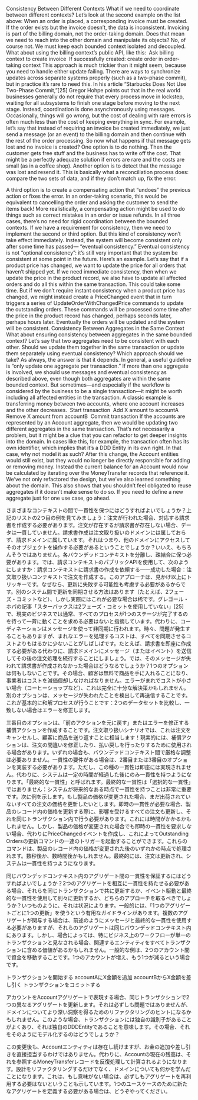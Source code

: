 Consistency Between Different Contexts What if we need to coordinate between different contexts? Let’s look at the second example on the list above: When an order is placed, a corresponding invoice must be created. If the order exists but the invoice doesn’t, the data is inconsistent. Invoicing is part of the billing domain, not the order-taking domain. Does that mean we need to reach into the other domain and manipulate its objects? No, of course not. We must keep each bounded context isolated and decoupled. What about using the billing context’s public API, like this: ​ Ask billing context to create invoice ​ If successfully created: ​ create order in order-taking context This approach is much trickier than it might seem, because you need to handle either update failing. There are ways to synchronize updates across separate systems properly (such as a two-phase commit), but in practice it’s rare to need this. In his article “Starbucks Does Not Use Two-Phase Commit,”[25] Gregor Hohpe points out that in the real world businesses generally do not require that every process move in lockstep, waiting for all subsystems to finish one stage before moving to the next stage. Instead, coordination is done asynchronously using messages. Occasionally, things will go wrong, but the cost of dealing with rare errors is often much less than the cost of keeping everything in sync. For example, let’s say that instead of requiring an invoice be created immediately, we just send a message (or an event) to the billing domain and then continue with the rest of the order processing. So now what happens if that message gets lost and no invoice is created? One option is to do nothing. Then the customer gets free stuff and the business has to write off the cost. That might be a perfectly adequate solution if errors are rare and the costs are small (as in a coffee shop). Another option is to detect that the message was lost and resend it. This is basically what a reconciliation process does: compare the two sets of data, and if they don’t match up, fix the error.

A third option is to create a compensating action that “undoes” the previous action or fixes the error. In an order-taking scenario, this would be equivalent to cancelling the order and asking the customer to send the items back! More realistically, a compensating action might be used to do things such as correct mistakes in an order or issue refunds. In all three cases, there’s no need for rigid coordination between the bounded contexts. If we have a requirement for consistency, then we need to implement the second or third option. But this kind of consistency won’t take effect immediately. Instead, the system will become consistent only after some time has passed— “eventual consistency.” Eventual consistency is not “optional consistency”: it’s still very important that the system be consistent at some point in the future. Here’s an example. Let’s say that if a product price has changed, we want to update the price for all orders that haven’t shipped yet. If we need immediate consistency, then when we update the price in the product record, we also have to update all affected orders and do all this within the same transaction. This could take some time. But if we don’t require instant consistency when a product price has changed, we might instead create a PriceChanged event that in turn triggers a series of UpdateOrderWithChangedPrice commands to update the outstanding orders. These commands will be processed some time after the price in the product record has changed, perhaps seconds later, perhaps hours later. Eventually the orders will be updated and the system will be consistent. Consistency Between Aggregates in the Same Context What about ensuring consistency between aggregates in the same bounded context? Let’s say that two aggregates need to be consistent with each other. Should we update them together in the same transaction or update them separately using eventual consistency? Which approach should we take? As always, the answer is that it depends. In general, a useful guideline is “only update one aggregate per transaction.” If more than one aggregate is involved, we should use messages and eventual consistency as described above, even though both aggregates are within the same bounded context. But sometimes—and especially if the workflow is considered by the business to be a single transaction—it might be worth including all affected entities in the transaction. A classic example is transferring money between two accounts, where one account increases and the other decreases. ​ Start transaction ​ Add X amount to accountA ​ Remove X amount from accountB ​ Commit transaction If the accounts are represented by an Account aggregate, then we would be updating two different aggregates in the same transaction. That’s not necessarily a problem, but it might be a clue that you can refactor to get deeper insights into the domain. In cases like this, for example, the transaction often has its own identifier, which implies that it’s a DDD Entity in its own right. In that case, why not model it as such?
After this change, the Account entities would still exist, but they would no longer be directly responsible for adding or removing money. Instead the current balance for an Account would now be calculated by iterating over the MoneyTransfer records that reference it. We’ve not only refactored the design, but we’ve also learned something about the domain. This also shows that you shouldn’t feel obligated to reuse aggregates if it doesn’t make sense to do so. If you need to define a new aggregate just for one use case, go ahead.


さまざまなコンテキストの間で一貫性を保つにはどうすればよいでしょうか？上記のリストの2つ目の例を見てみましょう：注文が行われた場合、対応する請求書を作成する必要があります。注文が存在するが請求書が存在しない場合、データは一貫していません。請求書作成は注文取り扱いのドメインには属しておらず、請求ドメインに属しています。それはつまり、他のドメインにアクセスしてそのオブジェクトを操作する必要があるということでしょうか？いいえ、もちろんそうではありません。各バウンデッドコンテキストを分離し、疎結合に保つ必要があります。では、請求コンテキストのパブリックAPIを使用して、次のようにしますか：請求コンテキストに請求書の作成を依頼する――成功した場合：注文取り扱いコンテキストで注文を作成する。このアプローチは、見かけ以上にトリッキーです。なぜなら、更新に失敗する可能性も考慮する必要があるからです。別のシステム間で更新を同期させる方法はあります（たとえば、2フェーズ・コミットなど）、しかし実際にはこれが必要な場合は稀です。グレゴール・ホパの記事「スターバックスは2フェーズ・コミットを使用していない」[25]で、現実のビジネスでは通常、すべてのプロセスが1つのステージが完了するのを待って一斉に動くことを求める必要はないと指摘しています。代わりに、コーディネーションはメッセージを使って非同期に行われます。時々、問題が発生することもありますが、まれなエラーを処理するコストは、すべてを同期させるコストよりもはるかに少ないことがしばしばです。たとえば、請求書を即座に作成する必要がある代わりに、請求ドメインにメッセージ（またはイベント）を送信してその後の注文処理を続行することにしましょう。では、そのメッセージが失われて請求書が作成されなかった場合はどうなるでしょうか？1つのオプションは何もしないことです。その場合、顧客は無料で商品を手に入れることになり、事業者はコストを減価償却しなければなりません。エラーがまれでコストが小さい場合（コーヒーショップなど）、これは完全に十分な解決策かもしれません。別のオプションは、メッセージが失われたことを検出して再送信することです。これが基本的に和解プロセスが行うことです：2つのデータセットを比較し、一致しない場合はエラーを修正します。

三番目のオプションは、「前のアクションを元に戻す」またはエラーを修正する補償アクションを作成することです。注文取り扱いシナリオでは、これは注文をキャンセルし、顧客に商品を送り返すことに相当します！現実的には、補償アクションは、注文の間違いを修正したり、払い戻しを行ったりするために使用される場合があります。いずれの場合も、バウンデッドコンテキスト間で厳格な調整は必要ありません。一貫性の要件がある場合は、2番目または3番目のオプションを実装する必要があります。ただし、この種の一貫性は即座には実現されません。代わりに、システムは一定の時間が経過した後にのみ一貫性を持つようになります。「最終的な一貫性」と呼ばれます。最終的な一貫性は「選択的な一貫性」ではありません：システムが将来的なある時点で一貫性を持つことは非常に重要です。次に例を示します。もし製品の価格が変更された場合、まだ出荷されていないすべての注文の価格を更新したいとします。即時の一貫性が必要な場合、製品のレコード内の価格を更新する際に、影響を受けるすべての注文も更新し、それを同じトランザクション内で行う必要があります。これには時間がかかるかもしれません。しかし、製品の価格が変更された場合でも即時の一貫性を要求しない場合、代わりにPriceChangedイベントを作成し、これによってOutstanding Ordersの更新コマンドの一連のトリガーを起動することができます。これらのコマンドは、製品のレコード内の価格が変更された後のいずれかの時点で処理されます。数秒後か、数時間後かもしれません。最終的には、注文は更新され、システムは一貫性を持つようになります。

同じバウンデッドコンテキスト内のアグリゲート間の一貫性を保証するにはどうすればよいでしょうか？2つのアグリゲートを相互に一貫性を持たせる必要がある場合、それらを同じトランザクションで共に更新するか、イベント駆動と最終的な一貫性を使用して別々に更新するか、どちらのアプローチを取るべきでしょうか？いつものように、それは状況によります。一般的には、「1つのアグリゲートごとに1つの更新」を使うという有用なガイドラインがあります。複数のアグリゲートが関与する場合は、前述のようにメッセージと最終的な一貫性を使用する必要がありますが、それらのアグリゲートは同じバウンデッドコンテキスト内にあります。しかし、場合によっては、特にビジネス上のワークフローが単一のトランザクションと見なされる場合、関連するエンティティをすべてトランザクションに含める価値があるかもしれません。一般的な例は、2つのアカウント間で資金を移動することです。1つのアカウントが増え、もう1つが減るという場合です。

トランザクションを開始する
accountAにX金額を追加
accountBからX金額を差し引く
トランザクションをコミットする

アカウントをAccountアグリゲートで表現する場合、同じトランザクションで2つの異なるアグリゲートを更新します。それは必ずしも問題ではありませんが、ドメインについてより深い洞察を得るためのリファクタリングのヒントになるかもしれません。このような場合、トランザクションには独自の識別子があることがよくあり、それは独自のDDDEntityであることを意味します。その場合、それをそのようにモデル化するのはどうでしょうか？

この変更後も、Accountエンティティは存在し続けますが、お金の追加や差し引きを直接担当するわけではありません。代わりに、Accountの現在の残高は、それを参照するMoneyTransferレコードを反復処理して計算されるようになります。設計をリファクタリングするだけでなく、ドメインについても何かを学んだことになります。これは、もし意味がない場合は、必ずしもアグリゲートを再利用する必要はないということも示しています。1つのユースケースのために新たなアグリゲートを定義する必要がある場合は、どうぞやってください。